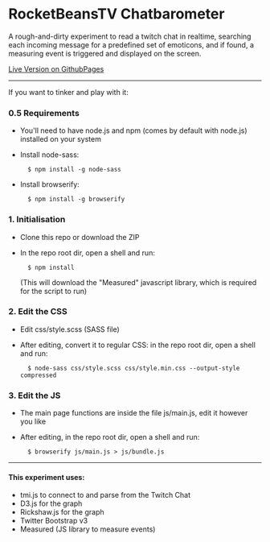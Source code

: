 # RocketBeansTV Chatbarometer

A rough-and-dirty experiment to read a twitch chat in realtime, searching each incoming message for a predefined set of emoticons, and if found, a measuring event is triggered and displayed on the screen.

[Live Version on GithubPages](http://doomdesign.github.io/rbtvbarometer/)

***

If you want to tinker and play with it:
### 0.5 Requirements
- You'll need to have node.js and npm (comes by default with node.js) installed on your system
- Install node-sass:

        $ npm install -g node-sass
- Install browserify:

        $ npm install -g browserify

### 1. Initialisation
- Clone this repo or download the ZIP
- In the repo root dir, open a shell and run:

        $ npm install
    (This will download the "Measured" javascript library, which is required for the script to run)

### 2. Edit the CSS
- Edit css/style.scss (SASS file)
- After editing, convert it to regular CSS: in the repo root dir, open a shell and run:

        $ node-sass css/style.scss css/style.min.css --output-style compressed

### 3. Edit the JS
- The main page functions are inside the file js/main.js, edit it however you like
- After editing, in the repo root dir, open a shell and run:

        $ browserify js/main.js > js/bundle.js
        
***

#### This experiment uses:
- tmi.js to connect to and parse from the Twitch Chat
- D3.js for the graph
- Rickshaw.js for the graph
- Twitter Bootstrap v3
- Measured (JS library to measure events)
